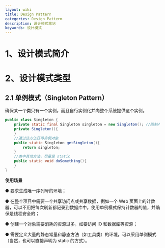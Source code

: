 ```yaml
---
layout: wiki
title: Design Pattern
categories: Design Pattern
description: 设计模式笔记
keywords: 设计模式
---
```


# 1、设计模式简介

# 2、设计模式类型

## 2.1 单例模式（Singleton Pattern）

确保某一个类只有一个实例，而且自行实例化并向整个系统提供这个实例。

```java
public class Singleton {
    private static final Singleton singleton = new Singleton(); //限制产生多个对象
    private Singleton(){
    }
    //通过该方法获得实例对象
    public static Singleton getSingleton(){
    	return singleton;
    }
    //类中其他方法，尽量是 static
    public static void doSomething(){
    }
}
```

**使用场景**

● 要求生成唯一序列号的环境；

● 在整个项目中需要一个共享访问点或共享数据，例如一个 Web 页面上的计数 器，可以不用把每次刷新都记录到数据库中，使用单例模式保持计数器的值，并确 保是线程安全的；

● 创建一个对象需要消耗的资源过多，如要访问 IO 和数据库等资源；

● 需要定义大量的静态常量和静态方法（如工具类）的环境，可以采用单例模式 （当然，也可以直接声明为 static 的方式）。

